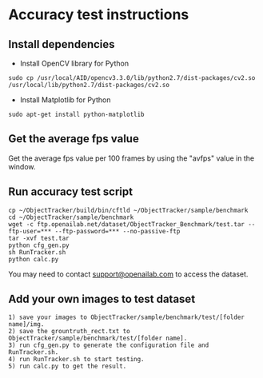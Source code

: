 # Accuracy test instructions

## Install dependencies

* Install OpenCV library for Python
```
sudo cp /usr/local/AID/opencv3.3.0/lib/python2.7/dist-packages/cv2.so /usr/local/lib/python2.7/dist-packages/cv2.so
```

* Install Matplotlib for Python
```
sudo apt-get install python-matplotlib
```

## Get the average fps value
Get the average fps value per 100 frames by using the "avfps" value in the window.

## Run accuracy test script

```
cp ~/ObjectTracker/build/bin/cftld ~/ObjectTracker/sample/benchmark
cd ~/ObjectTracker/sample/benchmark
wget -c ftp.openailab.net/dataset/ObjectTracker_Benchmark/test.tar --ftp-user=*** --ftp-password=*** --no-passive-ftp
tar -xvf test.tar
python cfg_gen.py
sh RunTracker.sh
python calc.py
```
You may need to contact <support@openailab.com> to access the dataset. 

## Add your own images to test dataset
```
1) save your images to ObjectTracker/sample/benchmark/test/[folder name]/img.
2) save the grountruth_rect.txt to ObjectTracker/sample/benchmark/test/[folder name].
3) run cfg_gen.py to generate the configuration file and RunTracker.sh.
4) run RunTracker.sh to start testing.
5) run calc.py to get the result.
```
